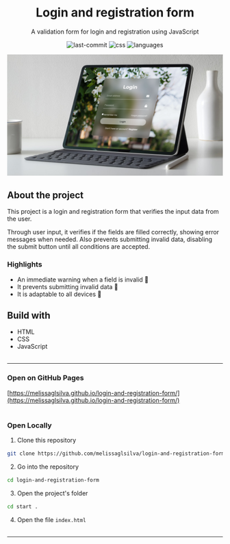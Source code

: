 <div align="center">
  <h1>Login and registration form</h1>
</div>
<p align="center">A validation form for login and registration using JavaScript</p>

<div align="center">

![last-commit](https://img.shields.io/github/last-commit/melissaglsilva/login-and-registration-form?color=5da200
)
![css](https://img.shields.io/github/languages/top/melissaglsilva/login-and-registration-form?color=5da200
)
![languages](https://img.shields.io/github/languages/count/melissaglsilva/login-and-registration-form?color=5da200
)
</div>

<div align="center">
  <img src="./src/images/validation-form-project.png" width=900px>
</div>

## About the project
This project is a login and registration form that verifies the input data from the user.

Through user input, it verifies if the fields are filled correctly, showing error messages when needed. Also prevents submitting invalid data, disabling the submit button until all conditions are accepted.

### Highlights
- An immediate warning when a field is invalid 🚨
- It prevents submitting invalid data 📩
- It is adaptable to all  devices 📲

## Build with
- HTML
- CSS
- JavaScript
<br><br>
---
### Open on GitHub Pages
[https://melissaglsilva.github.io/login-and-registration-form/](https://melissaglsilva.github.io/login-and-registration-form/)
<br><br>

### Open Locally
1. Clone this repository
```bash
git clone https://github.com/melissaglsilva/login-and-registration-form.git
```

2. Go into the repository
```bash
cd login-and-registration-form
```

3. Open the project's folder
```bash
cd start .
```

4. Open the file `index.html`
<br><br>
---